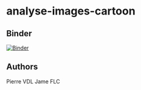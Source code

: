 # analyse-images-cartoon

## Binder

[![Binder](https://mybinder.org/badge_logo.svg)](https://mybinder.org/v2/gh/PierreVandel/analyse-images-cartoon.git/main)

## Authors

Pierre VDL
Jame FLC
